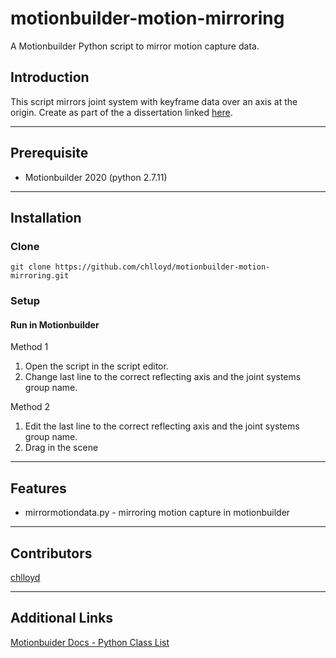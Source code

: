 # motionbuilder-motion-mirroring
A Motionbuilder Python script to mirror motion capture data. 

## Introduction
This script mirrors joint system with keyframe data over an axis at the origin. 
Create as part of the a dissertation linked [here](url). 

---

## Prerequisite
 - Motionbuilder 2020 (python 2.7.11)

---

## Installation
### Clone

`git clone https://github.com/chlloyd/motionbuilder-motion-mirroring.git`

### Setup
#### Run in Motionbuilder

Method 1
1. Open the script in the script editor. 
2. Change last line to the correct reflecting axis and the joint systems group name. 

Method 2
1. Edit the last line to the correct reflecting axis and the joint systems group name.
2. Drag in the scene


---

## Features

 - mirrormotiondata.py - mirroring motion capture in motionbuilder

---


## Contributors

[chlloyd](https://www.github.com/chlloyd)

---

## Additional Links
[Motionbuider Docs - Python Class List](https://help.autodesk.com/view/MOBPRO/2020/ENU/?guid=__py_ref_group__pyfbsdk_html&v=2019)